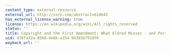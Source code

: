 ```yaml
---
content_type: external-resource
external_url: http://ssrn.com/abstract=614642
has_external_license_warning: true
license: https://en.wikipedia.org/wiki/All_rights_reserved
status: ''
title: Copyright and the First Amendment; What Eldred Misses - and Portends
uid: d7bfa32a-856d-4e6b-a354-94393b791df0
wayback_url: ''
---
```

